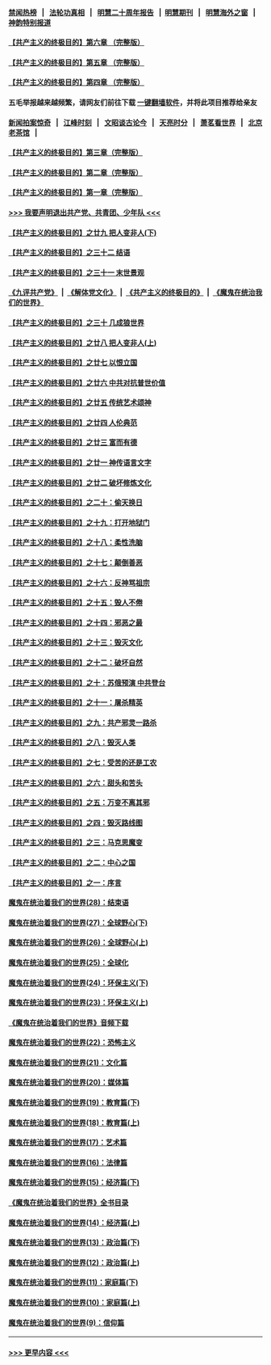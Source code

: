 #### [禁闻热榜](热点新闻.md?=0)  &nbsp;&nbsp;|&nbsp;&nbsp; [法轮功真相](https://github.com/gfw-breaker/truth/blob/master/README.md?=0) &nbsp;&nbsp;|&nbsp;&nbsp; [明慧二十周年报告](https://github.com/gfw-breaker/mh-reports/blob/master/README.md?=0) &nbsp;&nbsp;|&nbsp;&nbsp;[明慧期刊](https://github.com/gfw-breaker/mh-qikan) &nbsp;&nbsp;|&nbsp;&nbsp; [明慧海外之窗](https://github.com/gfw-breaker/mh-news/blob/master/README.md?=0) &nbsp;&nbsp;|&nbsp;&nbsp; [神韵特别报道](https://github.com/gfw-breaker/mh-news/blob/master/shenyun.md?=0)
#### [【共产主义的终极目的】第六章 （完整版）](../pages/nsc422/n11428913.md?t=02290002) 
#### [【共产主义的终极目的】第五章 （完整版）](../pages/nsc422/n11428912.md?t=02290002) 
#### [【共产主义的终极目的】第四章 （完整版）](../pages/nsc422/n11428907.md?t=02290002) 
#### 五毛举报越来越频繁，请网友们前往下载 [一键翻墙软件](https://github.com/gfw-breaker/ssr-accounts)，并将此项目推荐给亲友
#### [新闻拍案惊奇](https://github.com/gfw-breaker/banned-news/blob/master/pages/link4.md) &nbsp;&nbsp;|&nbsp;&nbsp; [江峰时刻](https://github.com/gfw-breaker/banned-news/blob/master/pages/link4.md) &nbsp;&nbsp;|&nbsp;&nbsp; [文昭谈古论今](https://github.com/gfw-breaker/banned-news/blob/master/pages/link4.md) &nbsp;&nbsp;|&nbsp;&nbsp; [天亮时分](https://github.com/gfw-breaker/banned-news/blob/master/pages/link4.md) &nbsp;&nbsp;|&nbsp;&nbsp; [萧茗看世界](https://github.com/gfw-breaker/banned-news/blob/master/pages/link4.md) &nbsp;&nbsp;|&nbsp;&nbsp; [北京老茶馆](https://github.com/gfw-breaker/banned-news/blob/master/pages/link4.md) &nbsp;&nbsp;|&nbsp;&nbsp; 
#### [【共产主义的终极目的】第三章（完整版）](../pages/nsc422/n11428848.md?t=02290002) 
#### [【共产主义的终极目的】第二章（完整版）](../pages/nsc422/n11428831.md?t=02290002) 
#### [【共产主义的终极目的】第一章（完整版）](../pages/nsc422/n11417651.md?t=02290002) 
#### [>>> 我要声明退出共产党、共青团、少年队 <<<](https://github.com/begood0513/goodnews/blob/master/quit/letter.md) 
#### [【共产主义的终极目的】之廿九 把人变非人(下)](../pages/nsc422/n11344140.md?t=02290002) 
#### [【共产主义的终极目的】之三十二 结语](../pages/nsc422/n11360535.md?t=02290002) 
#### [【共产主义的终极目的】之三十一 末世景观](../pages/nsc422/n11351129.md?t=02290002) 
#### [《九评共产党》](https://github.com/begood0513/9ping.md/blob/master/README.md) &nbsp;|&nbsp; [《解体党文化》](../../../../jtdwh.md/blob/master/README.md)  &nbsp;|&nbsp; [《共产主义的终极目的》](../../../../gczydzjmd.md/blob/master/README.md) &nbsp;|&nbsp; [《魔鬼在统治我们的世界》](../../../../mgztzwmdsj.md/blob/master/README.md) 
#### [【共产主义的终极目的】之三十 几成狼世界](../pages/nsc422/n11348280.md?t=02290002) 
#### [【共产主义的终极目的】之廿八 把人变非人(上)](../pages/nsc422/n11340492.md?t=02290002) 
#### [【共产主义的终极目的】之廿七 以恨立国](../pages/nsc422/n11336944.md?t=02290002) 
#### [【共产主义的终极目的】之廿六 中共对抗普世价值](../pages/nsc422/n11324785.md?t=02290002) 
#### [【共产主义的终极目的】之廿五 传统艺术颂神](../pages/nsc422/n11296396.md?t=02290002) 
#### [【共产主义的终极目的】之廿四 人伦典范](../pages/nsc422/n11296397.md?t=02290002) 
#### [【共产主义的终极目的】之廿三 富而有德](../pages/nsc422/n11283598.md?t=02290002) 
#### [【共产主义的终极目的】之廿一 神传语言文字](../pages/nsc422/n11263265.md?t=02290002) 
#### [【共产主义的终极目的】之廿二 破坏修炼文化](../pages/nsc422/n11245728.md?t=02290002) 
#### [【共产主义的终极目的】之二十：偷天换日](../pages/nsc422/n11238846.md?t=02290002) 
#### [【共产主义的终极目的】之十九：打开地狱门](../pages/nsc422/n11206376.md?t=02290002) 
#### [【共产主义的终极目的】之十八：柔性洗脑](../pages/nsc422/n11199994.md?t=02290002) 
#### [【共产主义的终极目的】之十七：颠倒善恶](../pages/nsc422/n11179782.md?t=02290002) 
#### [【共产主义的终极目的】之十六：反神骂祖宗](../pages/nsc422/n11166798.md?t=02290002) 
#### [【共产主义的终极目的】之十五：毁人不倦](../pages/nsc422/n11166792.md?t=02290002) 
#### [【共产主义的终极目的】之十四：邪恶之最](../pages/nsc422/n11150249.md?t=02290002) 
#### [【共产主义的终极目的】之十三：毁灭文化](../pages/nsc422/n11135227.md?t=02290002) 
#### [【共产主义的终极目的】之十二：破坏自然](../pages/nsc422/n11135214.md?t=02290002) 
#### [【共产主义的终极目的】之十：苏俄预演 中共登台](../pages/nsc422/n11118424.md?t=02290002) 
#### [【共产主义的终极目的】之十一：屠杀精英](../pages/nsc422/n11118442.md?t=02290002) 
#### [【共产主义的终极目的】之九：共产邪灵一路杀](../pages/nsc422/n11114139.md?t=02290002) 
#### [【共产主义的终极目的】之八：毁灭人类](../pages/nsc422/n11108503.md?t=02290002) 
#### [【共产主义的终极目的】之七：受苦的还是工农](../pages/nsc422/n11101809.md?t=02290002) 
#### [【共产主义的终极目的】之六：甜头和苦头](../pages/nsc422/n11096971.md?t=02290002) 
#### [【共产主义的终极目的】之五：万变不离其邪](../pages/nsc422/n11091285.md?t=02290002) 
#### [【共产主义的终极目的】之四：毁灭路线图](../pages/nsc422/n11086284.md?t=02290002) 
#### [【共产主义的终极目的】之三：马克思魔变](../pages/nsc422/n11061941.md?t=02290002) 
#### [【共产主义的终极目的】之二：中心之国](../pages/nsc422/n11047728.md?t=02290002) 
#### [【共产主义的终极目的】之一：序言](../pages/nsc422/n11086077.md?t=02290002) 
#### [魔鬼在统治着我们的世界(28)：结束语](../pages/nsc422/n10936246.md?t=02290002) 
#### [魔鬼在统治着我们的世界(27)：全球野心(下)](../pages/nsc422/n10928319.md?t=02290002) 
#### [魔鬼在统治着我们的世界(26)：全球野心(上)](../pages/nsc422/n10900318.md?t=02290002) 
#### [魔鬼在统治着我们的世界(25)：全球化](../pages/nsc422/n10788205.md?t=02290002) 
#### [魔鬼在统治着我们的世界(24)：环保主义(下)](../pages/nsc422/n10695307.md?t=02290002) 
#### [魔鬼在统治着我们的世界(23)：环保主义(上)](../pages/nsc422/n10688613.md?t=02290002) 
#### [《魔鬼在统治着我们的世界》音频下载](../pages/nsc422/n10635553.md?t=02290002) 
#### [魔鬼在统治着我们的世界(22)：恐怖主义](../pages/nsc422/n10614727.md?t=02290002) 
#### [魔鬼在统治着我们的世界(21)：文化篇](../pages/nsc422/n10597706.md?t=02290002) 
#### [魔鬼在统治着我们的世界(20)：媒体篇](../pages/nsc422/n10586579.md?t=02290002) 
#### [魔鬼在统治着我们的世界(19)：教育篇(下)](../pages/nsc422/n10564808.md?t=02290002) 
#### [魔鬼在统治着我们的世界(18)：教育篇(上)](../pages/nsc422/n10526970.md?t=02290002) 
#### [魔鬼在统治着我们的世界(17)：艺术篇](../pages/nsc422/n10499093.md?t=02290002) 
#### [魔鬼在统治着我们的世界(16)：法律篇](../pages/nsc422/n10485969.md?t=02290002) 
#### [魔鬼在统治着我们的世界(15)：经济篇(下)](../pages/nsc422/n10469975.md?t=02290002) 
#### [《魔鬼在统治着我们的世界》全书目录](../pages/nsc422/n10464261.md?t=02290002) 
#### [魔鬼在统治着我们的世界(14)：经济篇(上)](../pages/nsc422/n10457370.md?t=02290002) 
#### [魔鬼在统治着我们的世界(13)：政治篇(下)](../pages/nsc422/n10448270.md?t=02290002) 
#### [魔鬼在统治着我们的世界(12)：政治篇(上)](../pages/nsc422/n10444576.md?t=02290002) 
#### [魔鬼在统治着我们的世界(11)：家庭篇(下)](../pages/nsc422/n10440961.md?t=02290002) 
#### [魔鬼在统治着我们的世界(10)：家庭篇(上)](../pages/nsc422/n10435448.md?t=02290002) 
#### [魔鬼在统治着我们的世界(9)：信仰篇](../pages/nsc422/n10432159.md?t=02290002) 

----
#### [ >>> 更早内容 <<< ](../indexes/nsc422-earlier.md)
